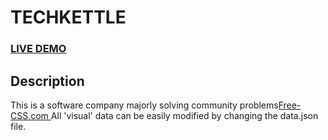 # TECHKETTLE


### <a href="https://react-landing-page-template.herokuapp.com">LIVE DEMO</a> 

## Description
This is a software company majorly solving community problems<a href="https://techkettle-info.web.app/">Free-CSS.com </a>
All 'visual' data can be easily modified by changing the data.json file.


